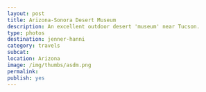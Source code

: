 ```yaml
---
layout: post
title: Arizona-Sonora Desert Museum
description: An excellent outdoor desert 'museum' near Tucson.
type: photos
destination: jenner-hanni
category: travels
subcat: 
location: Arizona
image: /img/thumbs/asdm.png
permalink: 
publish: yes
---
```


<p><a href="https://jenner.smugmug.com/North-America/2007-Arizona-Sonora-Desert-Museum/i-dpsZxwp/0/M/barrelfruit-M.jpg">
<img src="https://jenner.smugmug.com/North-America/2007-Arizona-Sonora-Desert-Museum/i-dpsZxwp/0/M/barrelfruit-Ti.jpg" alt=""></a></p>

<p><a href="https://jenner.smugmug.com/North-America/2007-Arizona-Sonora-Desert-Museum/i-HCrKRBJ/0/M/bighorn-M.jpg">
<img src="https://jenner.smugmug.com/North-America/2007-Arizona-Sonora-Desert-Museum/i-HCrKRBJ/0/M/bighorn-Ti.jpg" alt=""></a></p>

<p><a href="https://jenner.smugmug.com/North-America/2007-Arizona-Sonora-Desert-Museum/i-v39rMHw/0/M/cactuswrennest-M.jpg">
<img src="https://jenner.smugmug.com/North-America/2007-Arizona-Sonora-Desert-Museum/i-v39rMHw/0/M/cactuswrennest-Ti.jpg" alt=""></a></p>

<p><a href="https://jenner.smugmug.com/North-America/2007-Arizona-Sonora-Desert-Museum/i-dB2fZDn/0/M/cactuswren-nest-M.jpg">
<img src="https://jenner.smugmug.com/North-America/2007-Arizona-Sonora-Desert-Museum/i-dB2fZDn/0/M/cactuswren-nest-Ti.jpg" alt=""></a></p>

<p><a href="https://jenner.smugmug.com/North-America/2007-Arizona-Sonora-Desert-Museum/i-LCnGR2B/0/M/coati-M.jpg">
<img src="https://jenner.smugmug.com/North-America/2007-Arizona-Sonora-Desert-Museum/i-LCnGR2B/0/M/coati-Ti.jpg" alt=""></a></p>

<p><a href="https://jenner.smugmug.com/North-America/2007-Arizona-Sonora-Desert-Museum/i-cRsQpQ6/0/M/coati2-M.jpg">
<img src="https://jenner.smugmug.com/North-America/2007-Arizona-Sonora-Desert-Museum/i-cRsQpQ6/0/M/coati2-Ti.jpg" alt=""></a></p>

<p><a href="https://jenner.smugmug.com/North-America/2007-Arizona-Sonora-Desert-Museum/i-MH4sXVZ/0/M/dscf0374-M.jpg">
<img src="https://jenner.smugmug.com/North-America/2007-Arizona-Sonora-Desert-Museum/i-MH4sXVZ/0/M/dscf0374-Ti.jpg" alt=""></a></p>

<p><a href="https://jenner.smugmug.com/North-America/2007-Arizona-Sonora-Desert-Museum/i-rN6krcD/0/M/coati3-M.jpg">
<img src="https://jenner.smugmug.com/North-America/2007-Arizona-Sonora-Desert-Museum/i-rN6krcD/0/M/coati3-Ti.jpg" alt=""></a></p>

<p><a href="https://jenner.smugmug.com/North-America/2007-Arizona-Sonora-Desert-Museum/i-6g2mDNN/0/M/dscf0375-M.jpg">
<img src="https://jenner.smugmug.com/North-America/2007-Arizona-Sonora-Desert-Museum/i-6g2mDNN/0/M/dscf0375-Ti.jpg" alt=""></a></p>

<p><a href="https://jenner.smugmug.com/North-America/2007-Arizona-Sonora-Desert-Museum/i-782KNzb/0/M/dscf0476-M.jpg">
<img src="https://jenner.smugmug.com/North-America/2007-Arizona-Sonora-Desert-Museum/i-782KNzb/0/M/dscf0476-Ti.jpg" alt=""></a></p>

<p><a href="https://jenner.smugmug.com/North-America/2007-Arizona-Sonora-Desert-Museum/i-GmwNjbX/0/M/dscf0385-M.jpg">
<img src="https://jenner.smugmug.com/North-America/2007-Arizona-Sonora-Desert-Museum/i-GmwNjbX/0/M/dscf0385-Ti.jpg" alt=""></a></p>

<p><a href="https://jenner.smugmug.com/North-America/2007-Arizona-Sonora-Desert-Museum/i-c9rMV9P/0/M/dscf0503-M.jpg">
<img src="https://jenner.smugmug.com/North-America/2007-Arizona-Sonora-Desert-Museum/i-c9rMV9P/0/M/dscf0503-Ti.jpg" alt=""></a></p>

<p><a href="https://jenner.smugmug.com/North-America/2007-Arizona-Sonora-Desert-Museum/i-V3RdFvP/0/M/dscf0535-M.jpg">
<img src="https://jenner.smugmug.com/North-America/2007-Arizona-Sonora-Desert-Museum/i-V3RdFvP/0/M/dscf0535-Ti.jpg" alt=""></a></p>

<p><a href="https://jenner.smugmug.com/North-America/2007-Arizona-Sonora-Desert-Museum/i-D5FT2QP/0/M/dscf0537-M.jpg">
<img src="https://jenner.smugmug.com/North-America/2007-Arizona-Sonora-Desert-Museum/i-D5FT2QP/0/M/dscf0537-Ti.jpg" alt=""></a></p>

<p><a href="https://jenner.smugmug.com/North-America/2007-Arizona-Sonora-Desert-Museum/i-PdxRwjt/0/M/dscf0545-M.jpg">
<img src="https://jenner.smugmug.com/North-America/2007-Arizona-Sonora-Desert-Museum/i-PdxRwjt/0/M/dscf0545-Ti.jpg" alt=""></a></p>

<p><a href="https://jenner.smugmug.com/North-America/2007-Arizona-Sonora-Desert-Museum/i-BFMHNb7/0/M/dscf0550-M.jpg">
<img src="https://jenner.smugmug.com/North-America/2007-Arizona-Sonora-Desert-Museum/i-BFMHNb7/0/M/dscf0550-Ti.jpg" alt=""></a></p>

<p><a href="https://jenner.smugmug.com/North-America/2007-Arizona-Sonora-Desert-Museum/i-j7q364Q/0/M/dscf0552-M.jpg">
<img src="https://jenner.smugmug.com/North-America/2007-Arizona-Sonora-Desert-Museum/i-j7q364Q/0/M/dscf0552-Ti.jpg" alt=""></a></p>

<p><a href="https://jenner.smugmug.com/North-America/2007-Arizona-Sonora-Desert-Museum/i-G4WZSZC/0/M/dscf0578-M.jpg">
<img src="https://jenner.smugmug.com/North-America/2007-Arizona-Sonora-Desert-Museum/i-G4WZSZC/0/M/dscf0578-Ti.jpg" alt=""></a></p>

<p><a href="https://jenner.smugmug.com/North-America/2007-Arizona-Sonora-Desert-Museum/i-gn88BpC/0/M/dscf0582-M.jpg">
<img src="https://jenner.smugmug.com/North-America/2007-Arizona-Sonora-Desert-Museum/i-gn88BpC/0/M/dscf0582-Ti.jpg" alt=""></a></p>

<p><a href="https://jenner.smugmug.com/North-America/2007-Arizona-Sonora-Desert-Museum/i-5WQW58T/0/M/dscf0599-M.jpg">
<img src="https://jenner.smugmug.com/North-America/2007-Arizona-Sonora-Desert-Museum/i-5WQW58T/0/M/dscf0599-Ti.jpg" alt=""></a></p>

<p><a href="https://jenner.smugmug.com/North-America/2007-Arizona-Sonora-Desert-Museum/i-3BSw477/0/M/dscf0623-M.jpg">
<img src="https://jenner.smugmug.com/North-America/2007-Arizona-Sonora-Desert-Museum/i-3BSw477/0/M/dscf0623-Ti.jpg" alt=""></a></p>

<p><a href="https://jenner.smugmug.com/North-America/2007-Arizona-Sonora-Desert-Museum/i-LtzQQpX/0/M/dscf0602-M.jpg">
<img src="https://jenner.smugmug.com/North-America/2007-Arizona-Sonora-Desert-Museum/i-LtzQQpX/0/M/dscf0602-Ti.jpg" alt=""></a></p>

<p><a href="https://jenner.smugmug.com/North-America/2007-Arizona-Sonora-Desert-Museum/i-47NT3Wn/0/M/dscf0630-M.jpg">
<img src="https://jenner.smugmug.com/North-America/2007-Arizona-Sonora-Desert-Museum/i-47NT3Wn/0/M/dscf0630-Ti.jpg" alt=""></a></p>

<p><a href="https://jenner.smugmug.com/North-America/2007-Arizona-Sonora-Desert-Museum/i-xd69JWB/0/M/dscf0632-M.jpg">
<img src="https://jenner.smugmug.com/North-America/2007-Arizona-Sonora-Desert-Museum/i-xd69JWB/0/M/dscf0632-Ti.jpg" alt=""></a></p>

<p><a href="https://jenner.smugmug.com/North-America/2007-Arizona-Sonora-Desert-Museum/i-bMHFwDW/0/M/dscf0625-M.jpg">
<img src="https://jenner.smugmug.com/North-America/2007-Arizona-Sonora-Desert-Museum/i-bMHFwDW/0/M/dscf0625-Ti.jpg" alt=""></a></p>

<p><a href="https://jenner.smugmug.com/North-America/2007-Arizona-Sonora-Desert-Museum/i-75rKcPN/0/M/dscf0499-M.jpg">
<img src="https://jenner.smugmug.com/North-America/2007-Arizona-Sonora-Desert-Museum/i-75rKcPN/0/M/dscf0499-Ti.jpg" alt=""></a></p>

<p><a href="https://jenner.smugmug.com/North-America/2007-Arizona-Sonora-Desert-Museum/i-JMc72sz/0/M/dscf0683-M.jpg">
<img src="https://jenner.smugmug.com/North-America/2007-Arizona-Sonora-Desert-Museum/i-JMc72sz/0/M/dscf0683-Ti.jpg" alt=""></a></p>

<p><a href="https://jenner.smugmug.com/North-America/2007-Arizona-Sonora-Desert-Museum/i-hBKwp9F/0/M/dscf0644-M.jpg">
<img src="https://jenner.smugmug.com/North-America/2007-Arizona-Sonora-Desert-Museum/i-hBKwp9F/0/M/dscf0644-Ti.jpg" alt=""></a></p>

<p><a href="https://jenner.smugmug.com/North-America/2007-Arizona-Sonora-Desert-Museum/i-JCkQMQ4/0/M/dscf0661-M.jpg">
<img src="https://jenner.smugmug.com/North-America/2007-Arizona-Sonora-Desert-Museum/i-JCkQMQ4/0/M/dscf0661-Ti.jpg" alt=""></a></p>

<p><a href="https://jenner.smugmug.com/North-America/2007-Arizona-Sonora-Desert-Museum/i-fV82sB2/0/M/dscf0688-M.jpg">
<img src="https://jenner.smugmug.com/North-America/2007-Arizona-Sonora-Desert-Museum/i-fV82sB2/0/M/dscf0688-Ti.jpg" alt=""></a></p>

<p><a href="https://jenner.smugmug.com/North-America/2007-Arizona-Sonora-Desert-Museum/i-GM5zXqt/0/M/dscf0701-M.jpg">
<img src="https://jenner.smugmug.com/North-America/2007-Arizona-Sonora-Desert-Museum/i-GM5zXqt/0/M/dscf0701-Ti.jpg" alt=""></a></p>

<p><a href="https://jenner.smugmug.com/North-America/2007-Arizona-Sonora-Desert-Museum/i-RRg625n/0/M/dscf0711-M.jpg">
<img src="https://jenner.smugmug.com/North-America/2007-Arizona-Sonora-Desert-Museum/i-RRg625n/0/M/dscf0711-Ti.jpg" alt=""></a></p>

<p><a href="https://jenner.smugmug.com/North-America/2007-Arizona-Sonora-Desert-Museum/i-XJ37jbn/0/M/dscf0638-M.jpg">
<img src="https://jenner.smugmug.com/North-America/2007-Arizona-Sonora-Desert-Museum/i-XJ37jbn/0/M/dscf0638-Ti.jpg" alt=""></a></p>

<p><a href="https://jenner.smugmug.com/North-America/2007-Arizona-Sonora-Desert-Museum/i-Rw4gM3Q/0/M/dscf0692-M.jpg">
<img src="https://jenner.smugmug.com/North-America/2007-Arizona-Sonora-Desert-Museum/i-Rw4gM3Q/0/M/dscf0692-Ti.jpg" alt=""></a></p>



